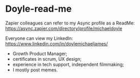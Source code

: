 # Doyle-read-me

Zapier colleagues can refer to my Async profile as a ReadMe: https://async.zapier.com/directory/profile/michaeldoyle

Everyone can view my LinkedIn: https://www.linkedin.com/in/doylemichaeljames/ 

- Growth Product Manager;
- certificates in scrum, UX design; 
- experience in tech support, independent filmmaking;
- I mostly post memes.
